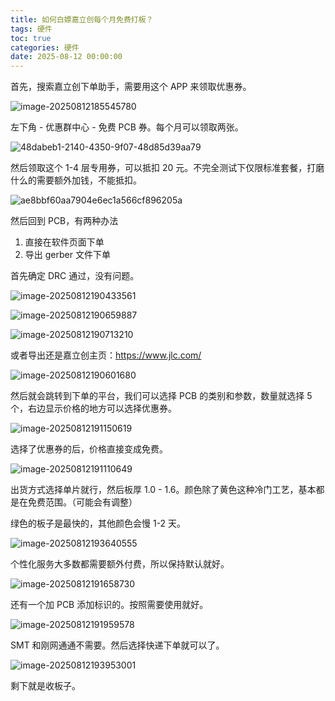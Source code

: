 ```yaml
---
title: 如何白嫖嘉立创每个月免费打板？
tags: 硬件
toc: true
categories: 硬件
date: 2025-08-12 00:00:00
---
```


首先，搜索嘉立创下单助手，需要用这个 APP 来领取优惠券。

![image-20250812185545780](https://raw.githubusercontent.com/cloudsmithy/picgo-imh/master/image-20250812185545780.png)

左下角 - 优惠群中心 - 免费 PCB 券。每个月可以领取两张。

![48dabeb1-2140-4350-9f07-48d85d39aa79](https://raw.githubusercontent.com/cloudsmithy/picgo-imh/master/48dabeb1-2140-4350-9f07-48d85d39aa79.png)

<!--more-->

然后领取这个 1-4 层专用券，可以抵扣 20 元。不完全测试下仅限标准套餐，打磨什么的需要额外加钱，不能抵扣。

![ae8bbf60aa7904e6ec1a566cf896205a](https://raw.githubusercontent.com/cloudsmithy/picgo-imh/master/ae8bbf60aa7904e6ec1a566cf896205a.png)

然后回到 PCB，有两种办法

1. 直接在软件页面下单
2. 导出 gerber 文件下单

首先确定 DRC 通过，没有问题。

![image-20250812190433561](https://raw.githubusercontent.com/cloudsmithy/picgo-imh/master/image-20250812190433561.png)

![image-20250812190659887](https://raw.githubusercontent.com/cloudsmithy/picgo-imh/master/image-20250812190659887.png)

![image-20250812190713210](https://raw.githubusercontent.com/cloudsmithy/picgo-imh/master/image-20250812190713210.png)

或者导出还是嘉立创主页：https://www.jlc.com/

![image-20250812190601680](https://raw.githubusercontent.com/cloudsmithy/picgo-imh/master/image-20250812190601680.png)

然后就会跳转到下单的平台，我们可以选择 PCB 的类别和参数，数量就选择 5 个，右边显示价格的地方可以选择优惠券。

![image-20250812191150619](https://raw.githubusercontent.com/cloudsmithy/picgo-imh/master/image-20250812191150619.png)

选择了优惠券的后，价格直接变成免费。

![image-20250812191110649](https://raw.githubusercontent.com/cloudsmithy/picgo-imh/master/image-20250812191110649.png)

出货方式选择单片就行，然后板厚 1.0 - 1.6。颜色除了黄色这种冷门工艺，基本都是在免费范围。（可能会有调整）

绿色的板子是最快的，其他颜色会慢 1-2 天。

![image-20250812193640555](https://raw.githubusercontent.com/cloudsmithy/picgo-imh/master/image-20250812193640555.png)

个性化服务大多数都需要额外付费，所以保持默认就好。

![image-20250812191658730](https://raw.githubusercontent.com/cloudsmithy/picgo-imh/master/image-20250812191658730.png)

还有一个加 PCB 添加标识的。按照需要使用就好。

![image-20250812191959578](https://raw.githubusercontent.com/cloudsmithy/picgo-imh/master/image-20250812191959578.png)

SMT 和刚网通通不需要。然后选择快递下单就可以了。

![image-20250812193953001](https://raw.githubusercontent.com/cloudsmithy/picgo-imh/master/image-20250812193953001.png)

剩下就是收板子。
